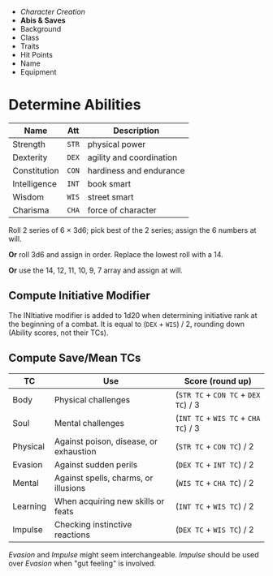
<!-- .margin.compass -->
* _Character Creation_
* **Abis & Saves**
* Background
* Class
* Traits
* Hit Points
* Name
* Equipment



# Determine Abilities

<!-- .abilities -->
| Name         | Att   | Description              |
|--------------|-------|--------------------------|
| Strength     | `STR` | physical power           |
| Dexterity    | `DEX` | agility and coordination |
| Constitution | `CON` | hardiness and endurance  |
| Intelligence | `INT` | book smart               |
| Wisdom       | `WIS` | street smart             |
| Charisma     | `CHA` | force of character       |

Roll 2 series of 6 × 3d6; pick best of the 2 series; assign the 6 numbers at will.

**Or** roll 3d6 and assign in order. Replace the lowest roll with a 14.

**Or** use the 14, 12, 11, 10, 9, 7 array and assign at will.

<!-- clear -->

<!--img src="csheet_abilities.jpg" /-->


## Compute Initiative Modifier

The INItiative modifier is added to 1d20 when determining initiative rank at the beginning of a combat. It is equal to (`DEX` + `WIS`) / 2, rounding down (Ability scores, not their TCs).


## Compute Save/Mean TCs

<!-- .save-mean -->
| TC    | Use                 | Score (round up) |
|-------|---------------------|-------|
| Body  | Physical challenges | (`STR TC` + `CON TC` + `DEX TC`) / 3 |
| Soul  | Mental challenges   | (`INT TC` + `WIS TC` + `CHA TC`) / 3 |
| Physical | Against poison, disease, or exhaustion | (`STR TC` + `CON TC`) / 2 |
| Evasion  | Against sudden perils                 | (`DEX TC` + `INT TC`) / 2 |
| Mental   | Against spells, charms, or illusions  | (`WIS TC` + `CHA TC`) / 2 |
| Learning | When acquiring new skills or feats    | (`INT TC` + `WIS TC`) / 2 |
| Impulse  | Checking instinctive reactions        | (`DEX TC` + `WIS TC`) / 2 |

_Evasion_ and _Impulse_ might seem interchangeable. _Impulse_ should be used over _Evasion_ when "gut feeling" is involved.

